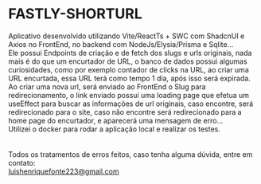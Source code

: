 # FASTLY-SHORTURL

Aplicativo desenvolvido utilizando Vite/ReactTs + SWC com ShadcnUI e Axios no FrontEnd, no backend com NodeJs/Elysia/Prisma e Sqlite... 
<br/>
Ele possui Endpoints de criação e de fetch dos slugs e urls originais, nada mais é do que um encurtador de URL, o banco de dados possui algumas curiosidades, como por exemplo contador de clicks na URL, ao criar uma URL encurtada, essa URL terá como tempo 1 dia, após isso será expirada.
<br/>
Ao criar uma nova url, será enviado ao FrontEnd o Slug para redirecionamento, o link enviado possui uma loading page que efetua um useEffect para buscar as informações de url originais, caso encontre, será redirecionado para o site, caso não encontre será redirecionado para a home page do encurtador, e aparecerá uma mensagem de erro...
<br/>
Utilizei o docker para rodar a aplicação local e realizar os testes.
<br/>
<br/>
<br/>
Todos os tratamentos de erros feitos, caso tenha alguma dúvida, entre em contato:
<br/>
luishenriquefonte223@gmail.com
